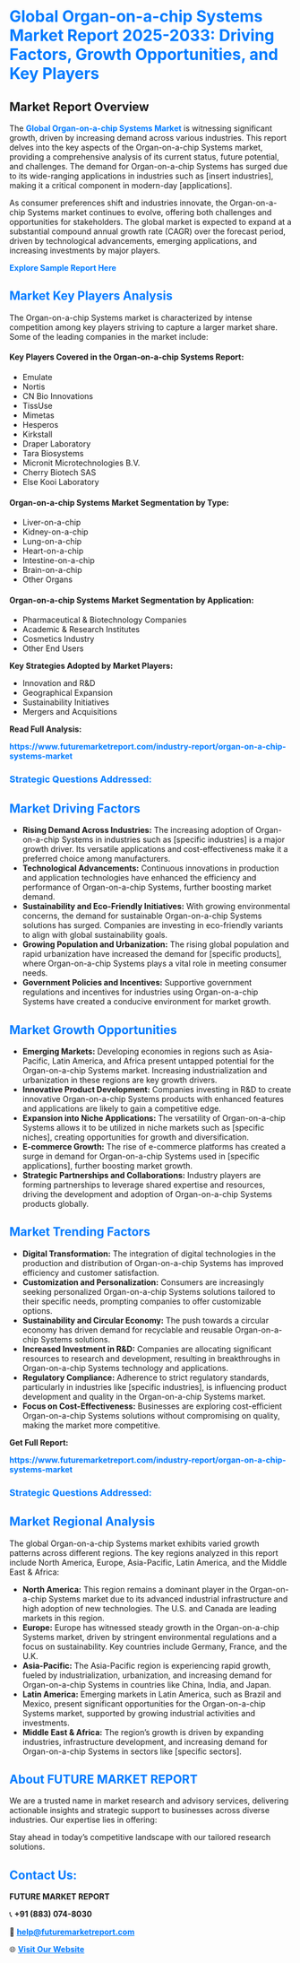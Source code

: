 <h1 style="color: #007BFF;">Global Organ-on-a-chip Systems Market Report 2025-2033: Driving Factors, Growth Opportunities, and Key Players</h1>

<section id="overview">
<h2>Market Report Overview</h2>
<p>The <a href="https://www.futuremarketreport.com/industry-report/organ-on-a-chip-systems-market" style="color: #007BFF; text-decoration: none;"><strong>Global Organ-on-a-chip Systems Market</strong></a> is witnessing significant growth, driven by increasing demand across various industries. This report delves into the key aspects of the Organ-on-a-chip Systems market, providing a comprehensive analysis of its current status, future potential, and challenges. The demand for Organ-on-a-chip Systems has surged due to its wide-ranging applications in industries such as [insert industries], making it a critical component in modern-day [applications].</p>
<p>As consumer preferences shift and industries innovate, the Organ-on-a-chip Systems market continues to evolve, offering both challenges and opportunities for stakeholders. The global market is expected to expand at a substantial compound annual growth rate (CAGR) over the forecast period, driven by technological advancements, emerging applications, and increasing investments by major players.</p>
</section>

<section id="overview">
<p><a href="https://www.futuremarketreport.com/request-sample/reportId=77338" style="color: #007BFF; text-decoration: none;"><strong>Explore Sample Report Here</strong></a></p>
</section>

<section id="key-players">
<h2 style="color: #007BFF;">Market Key Players Analysis</h2>
<p>The Organ-on-a-chip Systems market is characterized by intense competition among key players striving to capture a larger market share. Some of the leading companies in the market include:</p>
<h4>Key Players Covered in the Organ-on-a-chip Systems Report:</h4>
<ul><li>Emulate</li><li>Nortis</li><li>CN Bio Innovations</li><li>TissUse</li><li>Mimetas</li><li>Hesperos</li><li>Kirkstall</li><li>Draper Laboratory</li><li>Tara Biosystems</li><li>Micronit Microtechnologies B.V.</li><li>Cherry Biotech SAS</li><li>Else Kooi Laboratory</li></ul>
<h4>Organ-on-a-chip Systems Market Segmentation by Type:</h4>
<ul><li>Liver-on-a-chip</li><li>Kidney-on-a-chip</li><li>Lung-on-a-chip</li><li>Heart-on-a-chip</li><li>Intestine-on-a-chip</li><li>Brain-on-a-chip</li><li>Other Organs</li></ul>

<h4>Organ-on-a-chip Systems Market Segmentation by Application:</h4>
<ul><li>Pharmaceutical &amp; Biotechnology Companies</li><li>Academic &amp; Research Institutes</li><li>Cosmetics Industry</li><li>Other End Users</li></ul>
<p><strong>Key Strategies Adopted by Market Players:</strong></p>
<ul>
<li>Innovation and R&D</li>
<li>Geographical Expansion</li>
<li>Sustainability Initiatives</li>
<li>Mergers and Acquisitions</li>
</ul>
</section>

<section>
<p><strong>Read Full Analysis: </strong></p><a href="https://www.futuremarketreport.com/industry-report/organ-on-a-chip-systems-market" style="color: #007BFF; text-decoration: none;"><strong>https://www.futuremarketreport.com/industry-report/organ-on-a-chip-systems-market</strong></a>
<h3 style="color: #007BFF;">Strategic Questions Addressed:</h3>
</section>

<section id="driving-factors">
<h2 style="color: #007BFF;">Market Driving Factors</h2>
<ul>
<li><strong>Rising Demand Across Industries:</strong> The increasing adoption of Organ-on-a-chip Systems in industries such as [specific industries] is a major growth driver. Its versatile applications and cost-effectiveness make it a preferred choice among manufacturers.</li>
<li><strong>Technological Advancements:</strong> Continuous innovations in production and application technologies have enhanced the efficiency and performance of Organ-on-a-chip Systems, further boosting market demand.</li>
<li><strong>Sustainability and Eco-Friendly Initiatives:</strong> With growing environmental concerns, the demand for sustainable Organ-on-a-chip Systems solutions has surged. Companies are investing in eco-friendly variants to align with global sustainability goals.</li>
<li><strong>Growing Population and Urbanization:</strong> The rising global population and rapid urbanization have increased the demand for [specific products], where Organ-on-a-chip Systems plays a vital role in meeting consumer needs.</li>
<li><strong>Government Policies and Incentives:</strong> Supportive government regulations and incentives for industries using Organ-on-a-chip Systems have created a conducive environment for market growth.</li>
</ul>
</section>

<section id="growth-opportunities">
<h2 style="color: #007BFF;">Market Growth Opportunities</h2>
<ul>
<li><strong>Emerging Markets:</strong> Developing economies in regions such as Asia-Pacific, Latin America, and Africa present untapped potential for the Organ-on-a-chip Systems market. Increasing industrialization and urbanization in these regions are key growth drivers.</li>
<li><strong>Innovative Product Development:</strong> Companies investing in R&D to create innovative Organ-on-a-chip Systems products with enhanced features and applications are likely to gain a competitive edge.</li>
<li><strong>Expansion into Niche Applications:</strong> The versatility of Organ-on-a-chip Systems allows it to be utilized in niche markets such as [specific niches], creating opportunities for growth and diversification.</li>
<li><strong>E-commerce Growth:</strong> The rise of e-commerce platforms has created a surge in demand for Organ-on-a-chip Systems used in [specific applications], further boosting market growth.</li>
<li><strong>Strategic Partnerships and Collaborations:</strong> Industry players are forming partnerships to leverage shared expertise and resources, driving the development and adoption of Organ-on-a-chip Systems products globally.</li>
</ul>
</section>

<section id="trending-factors">
<h2 style="color: #007BFF;">Market Trending Factors</h2>
<ul>
<li><strong>Digital Transformation:</strong> The integration of digital technologies in the production and distribution of Organ-on-a-chip Systems has improved efficiency and customer satisfaction.</li>
<li><strong>Customization and Personalization:</strong> Consumers are increasingly seeking personalized Organ-on-a-chip Systems solutions tailored to their specific needs, prompting companies to offer customizable options.</li>
<li><strong>Sustainability and Circular Economy:</strong> The push towards a circular economy has driven demand for recyclable and reusable Organ-on-a-chip Systems solutions.</li>
<li><strong>Increased Investment in R&D:</strong> Companies are allocating significant resources to research and development, resulting in breakthroughs in Organ-on-a-chip Systems technology and applications.</li>
<li><strong>Regulatory Compliance:</strong> Adherence to strict regulatory standards, particularly in industries like [specific industries], is influencing product development and quality in the Organ-on-a-chip Systems market.</li>
<li><strong>Focus on Cost-Effectiveness:</strong> Businesses are exploring cost-efficient Organ-on-a-chip Systems solutions without compromising on quality, making the market more competitive.</li>
</ul>
</section>

<section>
<p><strong>Get Full Report: </strong></p><a href="https://www.futuremarketreport.com/industry-report/organ-on-a-chip-systems-market" style="color: #007BFF; text-decoration: none;"><strong>https://www.futuremarketreport.com/industry-report/organ-on-a-chip-systems-market</strong></a>
<h3 style="color: #007BFF;">Strategic Questions Addressed:</h3>
</section>


<section id="regional-analysis">
<h2 style="color: #007BFF;">Market Regional Analysis</h2>
<p>The global Organ-on-a-chip Systems market exhibits varied growth patterns across different regions. The key regions analyzed in this report include North America, Europe, Asia-Pacific, Latin America, and the Middle East & Africa:</p>
<ul>
<li><strong>North America:</strong> This region remains a dominant player in the Organ-on-a-chip Systems market due to its advanced industrial infrastructure and high adoption of new technologies. The U.S. and Canada are leading markets in this region.</li>
<li><strong>Europe:</strong> Europe has witnessed steady growth in the Organ-on-a-chip Systems market, driven by stringent environmental regulations and a focus on sustainability. Key countries include Germany, France, and the U.K.</li>
<li><strong>Asia-Pacific:</strong> The Asia-Pacific region is experiencing rapid growth, fueled by industrialization, urbanization, and increasing demand for Organ-on-a-chip Systems in countries like China, India, and Japan.</li>
<li><strong>Latin America:</strong> Emerging markets in Latin America, such as Brazil and Mexico, present significant opportunities for the Organ-on-a-chip Systems market, supported by growing industrial activities and investments.</li>
<li><strong>Middle East & Africa:</strong> The region’s growth is driven by expanding industries, infrastructure development, and increasing demand for Organ-on-a-chip Systems in sectors like [specific sectors].</li>
</ul>
</section>

<footer>
<h2 style="color: #007BFF;">About FUTURE MARKET REPORT</h2>
<p>We are a trusted name in market research and advisory services, delivering actionable insights and strategic support to businesses across diverse industries. Our expertise lies in offering:</p>

<p>Stay ahead in today’s competitive landscape with our tailored research solutions.</p>

<h2 style="color: #007BFF;">Contact Us:</h2>
<p><strong>FUTURE MARKET REPORT</strong></p>
<p>📞 <strong>+91 (883) 074-8030</strong></p>
<p>📧 <strong><a href="mailto:help@futuremarketreport.com" style="color: #007BFF;">help@futuremarketreport.com</a></strong></p>
<p>🌐 <strong><a href="https://www.futuremarketreport.com/" style="color: #007BFF;">Visit Our Website</a></strong></p>
</footer>